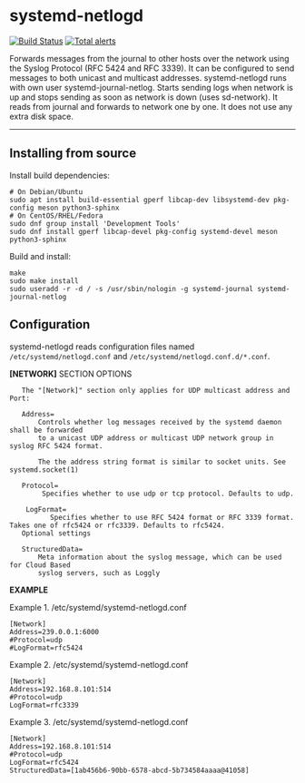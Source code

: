 systemd-netlogd
===================

[![Build Status](https://travis-ci.org/systemd/systemd-netlogd.svg?branch=master)](https://travis-ci.org/systemd/systemd-netlogd)
[![Total alerts](https://img.shields.io/lgtm/alerts/g/systemd/systemd-netlogd.svg?logo=lgtm&logoWidth=18)](https://lgtm.com/projects/g/systemd/systemd-netlogd/alerts/)

Forwards messages from the journal to other hosts over the network using
the Syslog Protocol (RFC 5424 and RFC 3339). It can be configured to send messages to
both unicast and multicast addresses. systemd-netlogd runs with own user
systemd-journal-netlog.  Starts sending logs when network is up and stops
sending as soon as network is down (uses sd-network). It reads from journal
and forwards to network one by one. It does not use any extra disk space.

--------------------------------------------------------------------------


Installing from source
----------------------

Install build dependencies:

    # On Debian/Ubuntu
    sudo apt install build-essential gperf libcap-dev libsystemd-dev pkg-config meson python3-sphinx
    # On CentOS/RHEL/Fedora
    sudo dnf group install 'Development Tools'
    sudo dnf install gperf libcap-devel pkg-config systemd-devel meson python3-sphinx

Build and install:

    make
    sudo make install
    sudo useradd -r -d / -s /usr/sbin/nologin -g systemd-journal systemd-journal-netlog


Configuration
-------------

systemd-netlogd reads configuration files named `/etc/systemd/netlogd.conf` and `/etc/systemd/netlogd.conf.d/*.conf`.

**[NETWORK]** SECTION OPTIONS


       The "[Network]" section only applies for UDP multicast address and Port:

       Address=
           Controls whether log messages received by the systemd daemon shall be forwarded
           to a unicast UDP address or multicast UDP network group in syslog RFC 5424 format.

           The the address string format is similar to socket units. See systemd.socket(1)
           
       Protocol=
            Specifies whether to use udp or tcp protocol. Defaults to udp.
       
        LogFormat=
              Specifies whether to use RFC 5424 format or RFC 3339 format. Takes one of rfc5424 or rfc3339. Defaults to rfc5424.
       Optional settings

       StructuredData=
           Meta information about the syslog message, which can be used for Cloud Based
           syslog servers, such as Loggly

**EXAMPLE**

 Example 1. /etc/systemd/systemd-netlogd.conf

    [Network]
    Address=239.0.0.1:6000
    #Protocol=udp
    #LogFormat=rfc5424
Example 2. /etc/systemd/systemd-netlogd.conf

    [Network]
    Address=192.168.8.101:514
    #Protocol=udp
    LogFormat=rfc3339

Example 3. /etc/systemd/systemd-netlogd.conf

    [Network]
    Address=192.168.8.101:514
    #Protocol=udp
    LogFormat=rfc5424
    StructuredData=[1ab456b6-90bb-6578-abcd-5b734584aaaa@41058]
